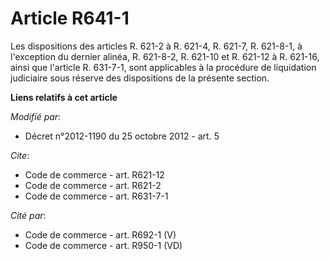 # Article R641-1

Les dispositions des articles R. 621-2 à R. 621-4, R. 621-7, R. 621-8-1, à l'exception du dernier alinéa, R. 621-8-2, R.
621-10 et R. 621-12 à R. 621-16, ainsi que l'article R. 631-7-1, sont applicables à la procédure de liquidation judiciaire
sous réserve des dispositions de la présente section.

**Liens relatifs à cet article**

_Modifié par_:

  - Décret n°2012-1190 du 25 octobre 2012 - art. 5

_Cite_:

  - Code de commerce - art. R621-12
  - Code de commerce - art. R621-2
  - Code de commerce - art. R631-7-1

_Cité par_:

  - Code de commerce - art. R692-1 (V)
  - Code de commerce - art. R950-1 (VD)
